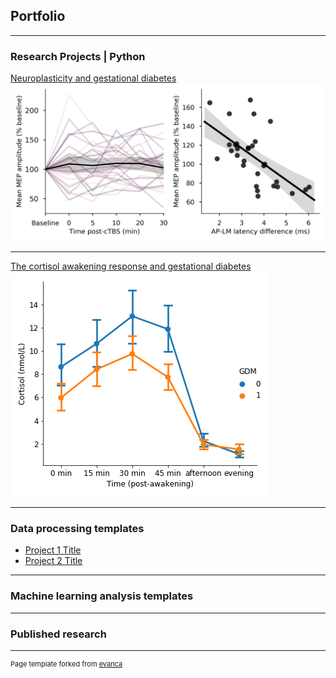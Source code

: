 ## Portfolio

---

### Research Projects | Python 

[Neuroplasticity and gestational diabetes](/pdf/I-waves_analysis_notebook.html)
<img src="images/Figure1.png?raw=true"/>

---
[The cortisol awakening response and gestational diabetes](/pdf/sample_presentation.pdf)
<img src="images/CAR_GDM_mean.png?raw=true"/>

---

### Data processing templates

- [Project 1 Title](http://example.com/)
- [Project 2 Title](http://example.com/)

---

### Machine learning analysis templates

---

### Published research




---
<p style="font-size:11px">Page template forked from <a href="https://github.com/evanca/quick-portfolio">evanca</a></p>
<!-- Remove above link if you don't want to attibute -->

